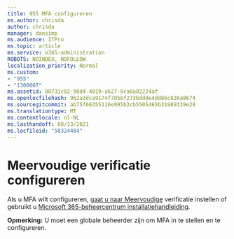 ```yaml
---
title: 955 MFA configureren
ms.author: chrisda
author: chrisda
manager: dansimp
ms.audience: ITPro
ms.topic: article
ms.service: o365-administration
ROBOTS: NOINDEX, NOFOLLOW
localization_priority: Normal
ms.custom:
- "955"
- "1300007"
ms.assetid: 88731c82-90d4-4019-a627-8ca6a82224af
ms.openlocfilehash: 962a3dca9174f785bf273bddde4dd8bc826a8674
ms.sourcegitcommit: ab75f66355116e995b3cb5505465b31989339e28
ms.translationtype: MT
ms.contentlocale: nl-NL
ms.lasthandoff: 08/13/2021
ms.locfileid: "58324484"
---
```

# <a name="configure-multifactor-authentication"></a>Meervoudige verificatie configureren

Als u MFA wilt configureren, [gaat u naar Meervoudige](https://docs.microsoft.com/microsoft-365/admin/security-and-compliance/set-up-multi-factor-authentication) verificatie instellen of gebruikt u [Microsoft 365-beheercentrum installatiehandleiding](https://admin.microsoft.com/AdminPortal/Home?ref=/modernonboarding/mfasetupguide).

**Opmerking:** U moet een globale beheerder zijn om MFA in te stellen en te configureren.
